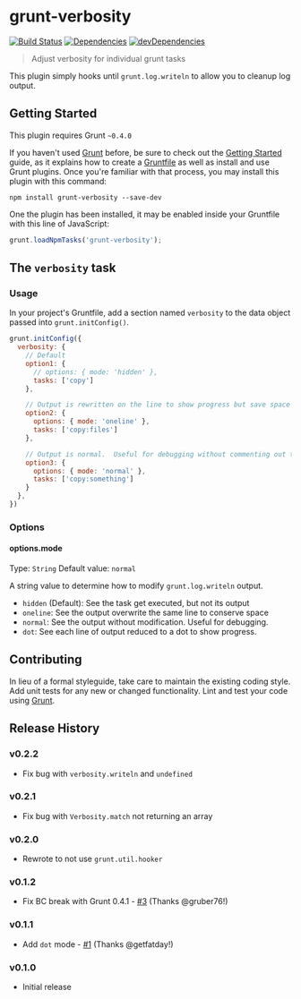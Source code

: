 # grunt-verbosity

[![Build Status](https://travis-ci.org/ericclemmons/grunt-verbosity.png?branch=master)](https://travis-ci.org/ericclemmons/grunt-verbosity)
[![Dependencies](https://david-dm.org/ericclemmons/grunt-verbosity.png)](https://david-dm.org/ericclemmons/grunt-verbosity)
[![devDependencies](https://david-dm.org/ericclemmons/grunt-verbosity/dev-status.png)](https://david-dm.org/ericclemmons/grunt-verbosity#info=devDependencies&view=table)


> Adjust verbosity for individual grunt tasks

This plugin simply hooks until `grunt.log.writeln` to allow you to cleanup log output.


## Getting Started

This plugin requires Grunt `~0.4.0`

If you haven't used [Grunt](http://gruntjs.com/) before, be sure to check out the [Getting Started](http://gruntjs.com/getting-started) guide, as it explains how to create a [Gruntfile](http://gruntjs.com/sample-gruntfile) as well as install and use Grunt plugins. Once you're familiar with that process, you may install this plugin with this command:

```shell
npm install grunt-verbosity --save-dev
```

One the plugin has been installed, it may be enabled inside your Gruntfile with this line of JavaScript:

```js
grunt.loadNpmTasks('grunt-verbosity');
```


## The `verbosity` task

### Usage
In your project's Gruntfile, add a section named `verbosity` to the data object passed into `grunt.initConfig()`.

```js
grunt.initConfig({
  verbosity: {
    // Default
    option1: {
      // options: { mode: 'hidden' },
      tasks: ['copy']
    },

    // Output is rewritten on the line to show progress but save space
    option2: {
      options: { mode: 'oneline' },
      tasks: ['copy:files']
    },

    // Output is normal.  Useful for debugging without commenting out the whole block
    option3: {
      options: { mode: 'normal' },
      tasks: ['copy:something']
    }
  },
})
```


### Options

#### options.mode
Type: `String`
Default value: `normal`

A string value to determine how to modify `grunt.log.writeln` output.

- `hidden` (Default): See the task get executed, but not its output
- `oneline`: See the output overwrite the same line to conserve space
- `normal`: See the output without modification.  Useful for debugging.
- `dot`: See each line of output reduced to a dot to show progress.


## Contributing
In lieu of a formal styleguide, take care to maintain the existing coding style. Add unit tests for any new or changed functionality. Lint and test your code using [Grunt](http://gruntjs.com/).


## Release History

### v0.2.2

- Fix bug with `verbosity.writeln` and `undefined`

### v0.2.1

- Fix bug with `Verbosity.match` not returning an array

### v0.2.0

- Rewrote to not use `grunt.util.hooker`

### v0.1.2

- Fix BC break with Grunt 0.4.1 - [#3](https://github.com/ericclemmons/grunt-verbosity/pull/3) (Thanks @gruber76!)

### v0.1.1

- Add `dot` mode - [#1](https://github.com/ericclemmons/grunt-verbosity/pull/1) (Thanks @getfatday!)

### v0.1.0

- Initial release
